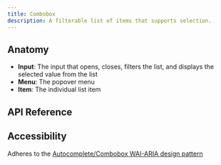 ```yaml
---
title: Combobox
description: A filterable list of items that supports selection.
---
```


<script>
    import { APITable, KbdTable } from '$docs/components'
    export let data
</script>

## Anatomy

- **Input**: The input that opens, closes, filters the list, and displays the selected value from
  the list
- **Menu**: The popover menu
- **Item**: The individual list item

## API Reference

<APITable data={data.builder} />
<APITable data={data.item} />
<APITable data={data.input} />
<APITable data={data.arrow} />

## Accessibility

Adheres to the
[Autocomplete/Combobox WAI-ARIA design pattern](https://www.w3.org/WAI/ARIA/apg/patterns/combobox/)
<KbdTable data={data.keyboard} />
